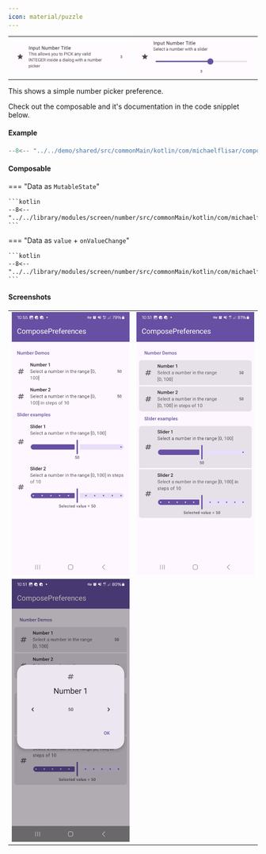 ```yaml
---
icon: material/puzzle
---
```


|                                                    |                                                    |
|----------------------------------------------------|----------------------------------------------------|
| ![Screenshot](../screenshots/previews/number1.jpg) | ![Screenshot](../screenshots/previews/number2.jpg) |

This shows a simple number picker preference.

Check out the composable and it's documentation in the code snipplet below.

#### Example

```kotlin
--8<-- "../../demo/shared/src/commonMain/kotlin/com/michaelflisar/composepreferences/demo/demos/PrefScreenDemo.kt:demo-number"
```

#### Composable

=== "Data as `MutableState`"

    ```kotlin
    --8<-- "../../library/modules/screen/number/src/commonMain/kotlin/com/michaelflisar/composepreferences/screen/number/PreferenceNumber.kt:constructor"
    ```

=== "Data as `value` + `onValueChange`"

    ```kotlin
    --8<-- "../../library/modules/screen/number/src/commonMain/kotlin/com/michaelflisar/composepreferences/screen/number/PreferenceNumber.kt:constructor2"
    ```

#### Screenshots

|                                                         |                                                        |
|---------------------------------------------------------|--------------------------------------------------------|
| ![Screenshot](../screenshots/number/number-default.jpg) | ![Screenshot](../screenshots/number/number-modern.jpg) |
| ![Screenshot](../screenshots/number/number-dialog.jpg)  |                                                        |